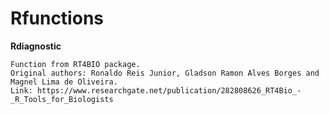 # Rfunctions

**Rdiagnostic**

    Function from RT4BIO package.
    Original authors: Ronaldo Reis Junior, Gladson Ramon Alves Borges and Magnel Lima de Oliveira.
    Link: https://www.researchgate.net/publication/282808626_RT4Bio_-_R_Tools_for_Biologists
